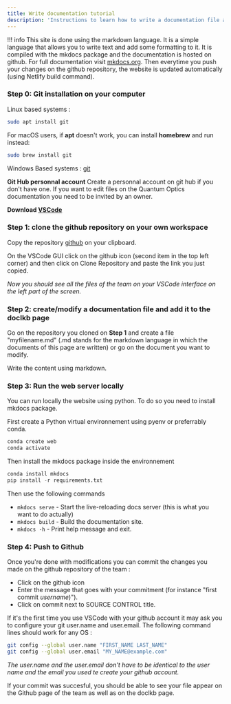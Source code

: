 ```yaml
---
title: Write documentation tutorial
description: 'Instructions to learn how to write a documentation file and share it to the whole team.'
---
```

!!! info
    This site is done using the markdown language. It is a simple language that allows you to write text and add some formatting to it.
    It is compiled with the mkdocs package and the documentation is hosted on github. For full documentation visit [mkdocs.org](https://www.mkdocs.org).
    Then everytime you push your changes on the github repository, the website is updated automatically (using Netlify build command).

### Step 0: Git installation on your computer

Linux based systems :

```bash
sudo apt install git
```

For macOS users, if **apt** doesn't work, you can install **homebrew** and run instead: 
```bash
sudo brew install git
```


Windows Based systems :
[git](https://git-scm.com/download/win)

**Git Hub personnal account**
    Create a personnal account on git hub if you don't have one. 
    <alert type="warning">If you want to edit files on the Quantum Optics documentation you need to be invited by an owner. </alert>

**Download [VSCode](/StartingPackage/Tools#vs-code)**

### Step 1: clone the github repository on your own workspace

Copy the repository [github](xxx) on your clipboard.

On the VSCode GUI click on the github icon (second item in the top left corner) and then click on Clone Repository and paste the link you just copied.

*Now you should see all the files of the team on your VSCode interface on the left part of the screen.*

### Step 2: create/modify a documentation file and add it to the doclkb page 

Go on the repository you cloned on **Step 1** and create a file "myfilename.md" (.md stands for the markdown language in which the documents of this page are written) or go on the document you want to modify.

Write the content using markdown. 

### Step 3: Run the web server locally
You can run locally the website using python.
To do so you need to install mkdocs package.

First create a Python virtual environnement using pyenv or preferrably conda.
```python
conda create web
conda activate
``` 
Then install the mkdocs package inside the environnement

```python
conda install mkdocs
pip install -r requirements.txt
```
Then use the following commands

* `mkdocs serve` - Start the live-reloading docs server (this is what you want to do actually)
* `mkdocs build` - Build the documentation site.
* `mkdocs -h` - Print help message and exit.


### Step 4: Push to Github

 Once you're done with modifications you can commit the changes you made on the github repository of the team :
- Click on the github icon
- Enter the message that goes with your commitment (for instance "first commit *username*)").
- Click on commit next to SOURCE CONTROL title.

If it's the first time you use VSCode with your github account it may ask you to configure your git user.name and user.email. The following command lines should work for any OS :



```bash
git config --global user.name "FIRST_NAME LAST_NAME"
git config --global user.email "MY_NAME@example.com"
```


*The user.name and the user.email don't have to be identical to the user name and the email you used te create your github account.*

<alert type="success">
If your commit was succesful, you should be able to see your file appear on the Github page of the team as well as on the doclkb page.
</alert>







